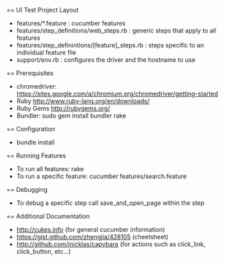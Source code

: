 == UI Test Project Layout

* features/*.feature : cucumber features
* features/step_definitions/web_steps.rb : generic steps that apply to all features
* features/step_definintions/[feature]_steps.rb : steps specific to an individual feature file
* support/env.rb : configures the driver and the hostname to use

== Prerequisites

* chromedriver: https://sites.google.com/a/chromium.org/chromedriver/getting-started
* Ruby http://www.ruby-lang.org/en/downloads/
* Ruby Gems http://rubygems.org/
* Bundler: sudo gem install bundler rake

== Configuration

* bundle install

== Running Features

* To run all features: rake
* To run a specific feature: cucumber features/search.feature

== Debugging

* To debug a specific step call save_and_open_page within the step

== Additional Documentation

* http://cukes.info (for general cucumber information)
* https://gist.github.com/zhengjia/428105 (cheetsheet)
* http://github.com/jnicklas/capybara (for actions such as click_link, click_button, etc...)